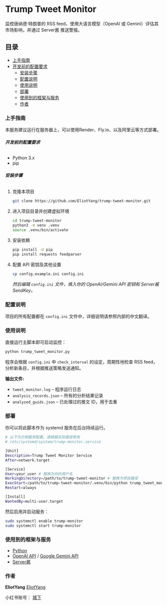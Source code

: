 # Trump Tweet Monitor

监控唐纳德·特朗普的 RSS feed，使用大语言模型（OpenAI 或 Gemini）评估其市场影响，并通过 Server酱 推送警报。

## 目录

  - [上手指南](#上手指南)
  - [开发前的配置要求](#开发前的配置要求)
    - [安装步骤](#安装步骤)
    - [配置说明](#配置说明)
    - [使用说明](#使用说明)
    - [部署](#部署)
    - [使用到的框架与服务](#使用到的框架与服务)
    - [作者](#作者)



### 上手指南

本服务建议运行在服务器上，可以使用Render、Fly.io、以及阿里云等方式部署。


###### **开发前的配置要求**

  - Python 3.x
  - pip

###### **安装步骤**

1.  克隆本项目
    ```sh
    git clone https://github.com/EliotYang/trump-tweet-monitor.git
    ```
2.  进入项目目录并创建虚拟环境
    ```bash
    cd trump-tweet-monitor
    python3 -m venv .venv
    source .venv/bin/activate
    ```
3.  安装依赖
    ```sh
    pip install -U pip
    pip install requests feedparser
    ```
4.  配置 API 密钥及其他设置
    ```sh
    cp config.example.ini config.ini
    ```
    *然后编辑 `config.ini` 文件，填入你的 OpenAI/Gemini API 密钥和 Server酱 SendKey。*

### 配置说明

项目的所有配置都在 `config.ini` 文件中，详细说明请参照内部的中文翻译。

### 使用说明

直接运行主脚本即可启动监控：

```bash
python trump_tweet_monitor.py
```

程序会根据 `config.ini` 中 `check_interval` 的设定，周期性地检查 RSS feed，分析新条目，并根据推送策略发送通知。

**输出文件:**

  * `tweet_monitor.log` – 程序运行日志
  * `analysis_records.json` – 所有的分析结果记录
  * `analyzed_guids.json` – 已处理过的推文 ID，用于去重

### 部署

你可以将此脚本作为 systemd 服务在后台持续运行。

```bash
# 以下为示例服务配置，请根据实际路径修改
# /etc/systemd/system/trump-monitor.service

[Unit]
Description=Trump Tweet Monitor Service
After=network.target

[Service]
User=your_user # 替换为你的用户名
WorkingDirectory=/path/to/trump-tweet-monitor # 替换为项目路径
ExecStart=/path/to/trump-tweet-monitor/.venv/bin/python trump_tweet_monitor.py
Restart=always

[Install]
WantedBy=multi-user.target
```

然后启用并启动服务：

```bash
sudo systemctl enable trump-monitor
sudo systemctl start trump-monitor
```

### 使用到的框架与服务

  - [Python](https://www.python.org/)
  - [OpenAI API](https://openai.com/blog/openai-api) / [Google Gemini API](https://ai.google.dev/)
  - [Server酱](https://www.google.com/search?q=http://sc.ftqq.com/)

### 作者

**EliotYang**  [EliotYang](https://www.google.com/search?q=https://github.com/EliotYang)

小红书账号： [城下](https://www.xiaohongshu.com/user/profile/680df0be000000000e012b52)
